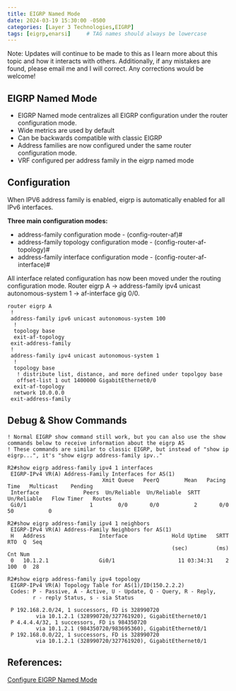 ```yaml
---
title: EIGRP Named Mode
date: 2024-03-19 15:30:00 -0500
categories: [Layer 3 Technologies,EIGRP]
tags: [eigrp,enarsi]     # TAG names should always be lowercase
---
```


Note: Updates will continue to be made to this as I learn more about this topic and how it interacts with others. Additionally, if any mistakes are found, please email me and I will correct. Any corrections would be welcome!


## EIGRP Named Mode

* EIGRP Named mode centralizes all EIGRP configuration under the router configuration mode.
* Wide metrics are used by default
* Can be backwards compatible with classic EIGRP
* Address families are now configured under the same router configuration mode.
* VRF configured per address family in the eigrp named mode


## Configuration

When IPV6 address family is enabled, eigrp is automatically enabled for all IPv6 interfaces.


**Three main configuration modes:**

* address-family configuration mode - (config-router-af)#
* address-family topology configuration mode - (config-router-af-topology)#
* address-family interface configuration mode - (config-router-af-interface)#
        
All interface related configuration has now been moved under the routing configuration mode. Router eigrp A -> address-family ipv4 unicast autonomous-system 1 -> af-interface gig 0/0.

```
router eigrp A
 !
 address-family ipv6 unicast autonomous-system 100
  !
  topology base
  exit-af-topology
 exit-address-family
 !
 address-family ipv4 unicast autonomous-system 1
  !
  topology base
   ! distribute list, distance, and more defined under topolgoy base
   offset-list 1 out 1400000 GigabitEthernet0/0 
  exit-af-topology
  network 10.0.0.0
 exit-address-family
```

## Debug & Show Commands

```
! Normal EIGRP show command still work, but you can also use the show commands below to receive information about the eigrp AS
! These commands are similar to classic EIGRP, but instead of "show ip eigrp...", it's "show eigrp address-family ipv.."

R2#show eigrp address-family ipv4 1 interfaces
 EIGRP-IPv4 VR(A) Address-Family Interfaces for AS(1)
                              Xmit Queue   PeerQ        Mean   Pacing Time   Multicast    Pending
 Interface              Peers  Un/Reliable  Un/Reliable  SRTT   Un/Reliable   Flow Timer   Routes
 Gi0/1                    1        0/0       0/0           2       0/0           50           0

R2#show eigrp address-family ipv4 1 neighbors 
 EIGRP-IPv4 VR(A) Address-Family Neighbors for AS(1)
 H   Address                 Interface              Hold Uptime   SRTT   RTO  Q  Seq
                                                    (sec)         (ms)       Cnt Num
 0   10.1.2.1                Gi0/1                    11 03:34:31    2   100  0  28

R2#show eigrp address-family ipv4 topology
 EIGRP-IPv4 VR(A) Topology Table for AS(1)/ID(150.2.2.2)
 Codes: P - Passive, A - Active, U - Update, Q - Query, R - Reply,
        r - reply Status, s - sia Status  

 P 192.168.2.0/24, 1 successors, FD is 328990720
         via 10.1.2.1 (328990720/327761920), GigabitEthernet0/1
 P 4.4.4.4/32, 1 successors, FD is 984350720
         via 10.1.2.1 (984350720/983695360), GigabitEthernet0/1
 P 192.168.0.0/22, 1 successors, FD is 328990720
         via 10.1.2.1 (328990720/327761920), GigabitEthernet0/1

```

## References:

[Configure EIGRP Named Mode](https://www.cisco.com/c/en/us/support/docs/ip/enhanced-interior-gateway-routing-protocol-eigrp/200156-Configure-EIGRP-Named-Mode.html)


